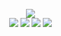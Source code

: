 <p align="center">
	<img src="http://wuh.blocksrey.com:5679/render">
	<br>
	<a href="http://wuh.blocksrey.com:5679/left"><img src="https://blocksrey.com/icons/left.webp"></a>
	<a href="http://wuh.blocksrey.com:5679/down"><img src="https://blocksrey.com/icons/down.webp"></a>
	<a href="http://wuh.blocksrey.com:5679/up"><img src="https://blocksrey.com/icons/up.webp"></a>
	<a href="http://wuh.blocksrey.com:5679/right"><img src="https://blocksrey.com/icons/right.webp"></a>
</p>
